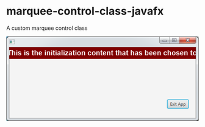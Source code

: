 # marquee-control-class-javafx
A custom marquee control class

![alt text](https://raw.githubusercontent.com/onwhim/marquee-control-class-javafx/master/screenshot.png)
